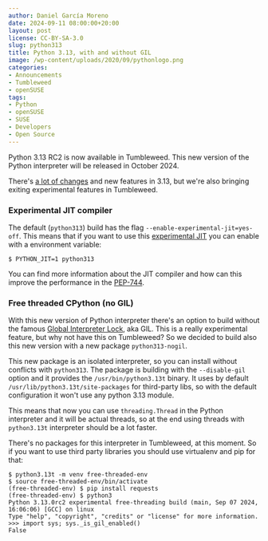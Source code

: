 ```yaml
---
author: Daniel García Moreno
date: 2024-09-11 08:00:00+20:00
layout: post
license: CC-BY-SA-3.0
slug: python313
title: Python 3.13, with and without GIL
image: /wp-content/uploads/2020/09/pythonlogo.png
categories:
- Announcements
- Tumbleweed
- openSUSE
tags:
- Python
- openSUSE
- SUSE
- Developers
- Open Source
---
```


Python 3.13 RC2 is now available in Tumbleweed. This new version of
the Python interpreter will be released in October 2024.

There's [a lot of changes](https://www.python.org/downloads/release/python-3130rc2/)
and new features in 3.13, but we're also bringing exiting experimental
features in Tumbleweed.

### Experimental JIT compiler

The default (`python313`) build has the flag
`--enable-experimental-jit=yes-off`. This means that if you want to
use this [experimental JIT](https://docs.python.org/3.13/whatsnew/3.13.html#an-experimental-just-in-time-jit-compiler)
you can enable with a environment variable:

```
$ PYTHON_JIT=1 python313
```

You can find more information about the JIT compiler and how can this
improve the performance in the
[PEP-744](https://peps.python.org/pep-0744/).

### Free threaded CPython (no GIL)

With this new version of Python interpreter there's an option to build
without the famous [Global Interpreter Lock](https://docs.python.org/3.13/whatsnew/3.13.html#free-threaded-cpython),
aka GIL. This is a really experimental feature, but why not have this
on Tumbleweed? So we decided to build also this new version with a new
package `python313-nogil`.

This new package is an isolated interpreter, so you can install
without conflicts with `python313`. The package is building with the
`--disable-gil` option and it provides the `/usr/bin/python3.13t`
binary. It uses by default `/usr/lib/python3.13t/site-packages` for
third-party libs, so with the default configuration it won't use any
python 3.13 module.

This means that now you can use `threading.Thread` in the Python
interpreter and it will be actual threads, so at the end using threads
with `python3.13t` interpreter should be a lot faster.

There's no packages for this interpreter in Tumbleweed, at this
moment. So if you want to use third party libraries you should use
virtualenv and pip for that:

```
$ python3.13t -m venv free-threaded-env
$ source free-threaded-env/bin/activate
(free-threaded-env) $ pip install requests
(free-threaded-env) $ python3
Python 3.13.0rc2 experimental free-threading build (main, Sep 07 2024, 16:06:06) [GCC] on linux
Type "help", "copyright", "credits" or "license" for more information.
>>> import sys; sys._is_gil_enabled()
False
```
